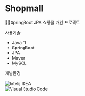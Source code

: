 # Shopmall
:book::book:SpringBoot JPA 쇼핑몰 개인 프로젝트

사용기술
+ Java 11
+ SpringBoot
+ JPA
+ Maven
+ MySQL

개발환경<br/><br/>
 ![Intelij IDEA](https://img.shields.io/badge/Intelij%20IDEA-000000.svg?&style=for-the-badge&logo=Intelij%20IDEA&logoColor=white)<br/>
 ![Visual Studio Code](https://img.shields.io/badge/Visual%20Studio%20Code-007ACC.svg?&style=for-the-badge&logo=Visual%20Studio%20Code&logoColor=white)

